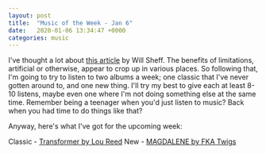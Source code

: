 ```yaml
---
layout: post
title:  "Music of the Week - Jan 6"
date:   2020-01-06 13:34:47 +0000
categories: music
---
```


I've thought a lot about [this article](https://www.talkhouse.com/will-sheff-okkervil-river-talks-about-the-disciplined-listening-system-that-restored-his-love-of-music/) by Will Sheff. The benefits of limitations, artificial or otherwise, appear to crop up in various places. So following that, I'm going to try to listen to two albums a week; one classic that I've never gotten around to, and one new thing. I'll try my best to give each at least 8-10 listens, maybe even one where I'm not doing something else at the same time. Remember being a teenager when you'd just listen to music? Back when you had time to do things like that?

Anyway, here's what I've got for the upcoming week:

Classic - [Transformer by Lou Reed](https://open.spotify.com/album/5SqbMEyAt8332ISGiLX0St)
New - [MAGDALENE by FKA Twigs](https://open.spotify.com/album/2w8Wshbp9RCPJdPU1iOpaY)
